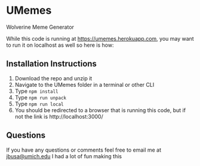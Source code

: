 # UMemes
Wolverine Meme Generator

While this code is running at https://umemes.herokuapp.com, you may want to run it on localhost as well so here is how:

## Installation Instructions
1. Download the repo and unzip it
2. Navigate to the UMemes folder in a terminal or other CLI
3. Type `npm install`
4. Type `npm run unpack`
5. Type `npm run local`
6. You should be redirected to a browser that is running this code, but if not the link is http://localhost:3000/

## Questions
If you have any questions or comments feel free to email me at jbusa@umich.edu
I had a lot of fun making this 
